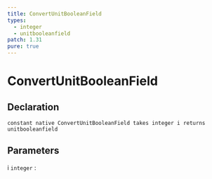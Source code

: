 ```yaml
---
title: ConvertUnitBooleanField
types:
  - integer
  - unitbooleanfield
patch: 1.31
pure: true
---
```


# ConvertUnitBooleanField

## Declaration

```jass
constant native ConvertUnitBooleanField takes integer i returns unitbooleanfield
```

## Parameters
i `integer`
: 

